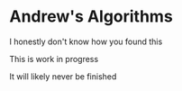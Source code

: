 # Andrew's Algorithms
I honestly don't know how you found this

This is work in progress

It will likely never be finished

